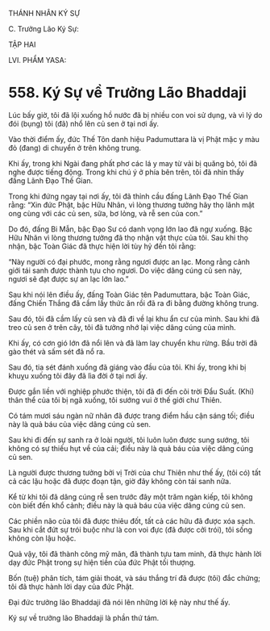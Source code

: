 THÁNH NHÂN KÝ SỰ

C. Trưởng Lão Ký Sự:

TẬP HAI

LVI. PHẨM YASA:

# 558. Ký Sự về Trưởng Lão Bhaddaji

Lúc bấy giờ, tôi đã lội xuống hồ nước đã bị nhiều con voi sử dụng, và vì lý do đói (bụng) tôi (đã) nhổ lên củ sen ở tại nơi ấy.

Vào thời điểm ấy, đức Thế Tôn danh hiệu Padumuttara là vị Phật mặc y màu đỏ (đang) di chuyển ở trên không trung.

Khi ấy, trong khi Ngài đang phất phơ các lá y may từ vải bị quăng bỏ, tôi đã nghe được tiếng động. Trong khi chú ý ở phía bên trên, tôi đã nhìn thấy đấng Lãnh Đạo Thế Gian.

Trong khi đứng ngay tại nơi ấy, tôi đã thỉnh cầu đấng Lãnh Đạo Thế Gian rằng: “Xin đức Phật, bậc Hữu Nhãn, vì lòng thương tưởng hãy thọ lãnh mật ong cùng với các củ sen, sữa, bơ lỏng, và rễ sen của con.”

Do đó, đấng Bi Mẫn, bậc Đạo Sư có danh vọng lớn lao đã ngự xuống. Bậc Hữu Nhãn vì lòng thương tưởng đã thọ nhận vật thực của tôi. Sau khi thọ nhận, bậc Toàn Giác đã thực hiện lời tùy hỷ đến tôi rằng:

“Này người có đại phước, mong rằng ngươi được an lạc. Mong rằng cảnh giới tái sanh được thành tựu cho ngươi. Do việc dâng cúng củ sen này, ngươi sẽ đạt được sự an lạc lớn lao.”

Sau khi nói lên điều ấy, đấng Toàn Giác tên Padumuttara, bậc Toàn Giác, đấng Chiến Thắng đã cầm lấy thức ăn rồi đã ra đi bằng đường không trung.

Sau đó, tôi đã cầm lấy củ sen và đã đi về lại khu ẩn cư của mình. Sau khi đã treo củ sen ở trên cây, tôi đã tưởng nhớ lại việc dâng cúng của mình.

Khi ấy, có cơn gió lớn đã nổi lên và đã làm lay chuyển khu rừng. Bầu trời đã gào thét và sấm sét đã nổ ra.

Sau đó, tia sét đánh xuống đã giáng vào đầu của tôi. Khi ấy, trong khi bị khuỵu xuống tôi đây đã lìa đời ở tại nơi ấy.

Được gắn liền với nghiệp phước thiện, tôi đã đi đến cõi trời Đẩu Suất. (Khi) thân thể của tôi bị ngã xuống, tôi sướng vui ở thế giới chư Thiên.

Có tám mươi sáu ngàn nữ nhân đã được trang điểm hầu cận sáng tối; điều này là quả báu của việc dâng cúng củ sen.

Sau khi đi đến sự sanh ra ở loài người, tôi luôn luôn được sung sướng, tôi không có sự thiếu hụt về của cải; điều này là quả báu của việc dâng cúng củ sen.

Là người được thương tưởng bởi vị Trời của chư Thiên như thế ấy, (tôi có) tất cả các lậu hoặc đã được đoạn tận, giờ đây không còn tái sanh nữa.

Kể từ khi tôi đã dâng cúng rễ sen trước đây một trăm ngàn kiếp, tôi không còn biết đến khổ cảnh; điều này là quả báu của việc dâng cúng củ sen.

Các phiền não của tôi đã được thiêu đốt, tất cả các hữu đã được xóa sạch. Sau khi cắt đứt sự trói buộc như là con voi đực (đã được cởi trói), tôi sống không còn lậu hoặc.

Quả vậy, tôi đã thành công mỹ mãn, đã thành tựu tam minh, đã thực hành lời dạy đức Phật trong sự hiện tiền của đức Phật tối thượng.

Bốn (tuệ) phân tích, tám giải thoát, và sáu thắng trí đã được (tôi) đắc chứng; tôi đã thực hành lời dạy của đức Phật.

Đại đức trưởng lão Bhaddaji đã nói lên những lời kệ này như thế ấy.

Ký sự về trưởng lão Bhaddaji là phần thứ tám.
